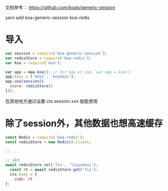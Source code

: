 文档参考： https://github.com/koajs/generic-session

yarn add koa-generic-session koa-redis

# 导入
```js
var session = require('koa-generic-session');
var redisStore = require('koa-redis');
var koa = require('koa');

var app = new koa(); // for koa v1 use `var app = koa();`
app.keys = ['keys', 'keykeys'];
app.use(session({
  store: redisStore()
}));

```
在其他地方通过设置 ctx.session.xxx 就能使用


# 除了session外，其他数据也想高速缓存
```js
const Redis = require('koa-redis');
const redisStore = new Redis().client;

// ...

// 操作
await redisStore.set('fix', 'liuyaohui');
  const rt = await redisStore.get('fix');
  ctx.body = {
    code: rt
};
```